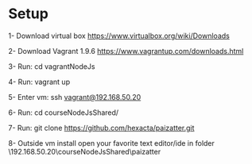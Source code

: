 # Setup

1- Download virtual box https://www.virtualbox.org/wiki/Downloads

2- Download Vagrant 1.9.6 https://www.vagrantup.com/downloads.html

3- Run: cd vagrantNodeJs

4- Run: vagrant up

5- Enter vm: ssh vagrant@192.168.50.20

6- Run: cd courseNodeJsShared/

7- Run: git clone https://github.com/hexacta/paizatter.git

8- Outside vm install open your favorite text editor/ide in folder \\192.168.50.20\courseNodeJsShared\paizatter
